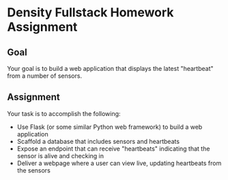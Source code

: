 # Density Fullstack Homework Assignment

## Goal
Your goal is to build a web application that displays the latest "heartbeat" from a number of sensors.

## Assignment
Your task is to accomplish the following:
- Use Flask (or some similar Python web framework) to build a web application
- Scaffold a database that includes sensors and heartbeats
- Expose an endpoint that can receive "heartbeats" indicating that the sensor is alive and checking in
- Deliver a webpage where a user can view live, updating heartbeats from the sensors